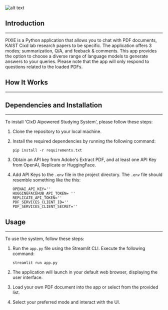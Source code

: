 

![alt text](https://github.com/syeminpark/PIXIE-Papers-In-uX-Interaction-Exploration/blob/main/pixie_image.JPG?raw=true)





## Introduction 
------------
PIXIE  is a Python application that allows you to chat with PDF documents, KAIST Cixd lab research papers to be specific. The application offers 3 modes; summarization, Q/A, and feeback & comments. This app provides the option to choose a diverse range of language models to generate answers to your queries. Please note that the app will only respond to questions related to the loaded PDFs.

## How It Works 
------------

## Dependencies and Installation 
----------------------------
To install 'CIxD Aipowered Studying System', please follow these steps:

1. Clone the repository to your local machine.

2. Install the required dependencies by running the following command:
   ```
   pip install -r requirements.txt
   ```

3. Obtain an API key from Adobe's Extract PDF, and at least one API Key from OpenAI, Replicate or HuggingFace.
4. Add API Keys to the `.env` file in the project directory. The  `.env` file should resemble something like the this:
   ```
   OPENAI_API_KEY=''
   HUGGINGFACEHUB_API_TOKEN= ''
   REPLICATE_API_TOKEN=''
   PDF_SERVICES_CLIENT_ID=''
   PDF_SERVICES_CLIENT_SECRET=''
    ```

## Usage
-----
To use the system, follow these steps:

1. Run the `app.py` file using the Streamlit CLI. Execute the following command:
   ```
   streamlit run app.py
   ```

2. The application will launch in your default web browser, displaying the user interface.

3. Load your own PDF document into the app or select from the provided list.

4. Select your preferred mode and interact with the UI. 
